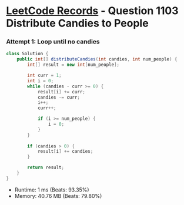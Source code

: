 # [LeetCode Records](../../README.md) - Question 1103 Distribute Candies to People

### Attempt 1: Loop until no candies
```java
class Solution {
    public int[] distributeCandies(int candies, int num_people) {
        int[] result = new int[num_people];

        int curr = 1;
        int i = 0;
        while (candies - curr >= 0) {
            result[i] += curr;
            candies -= curr;
            i++;
            curr++;

            if (i >= num_people) {
                i = 0;
            }
        }
        
        if (candies > 0) {
            result[i] += candies;
        }

        return result;
    }
}
```
- Runtime: 1 ms (Beats: 93.35%)
- Memory: 40.76 MB (Beats: 79.80%)

<br>

